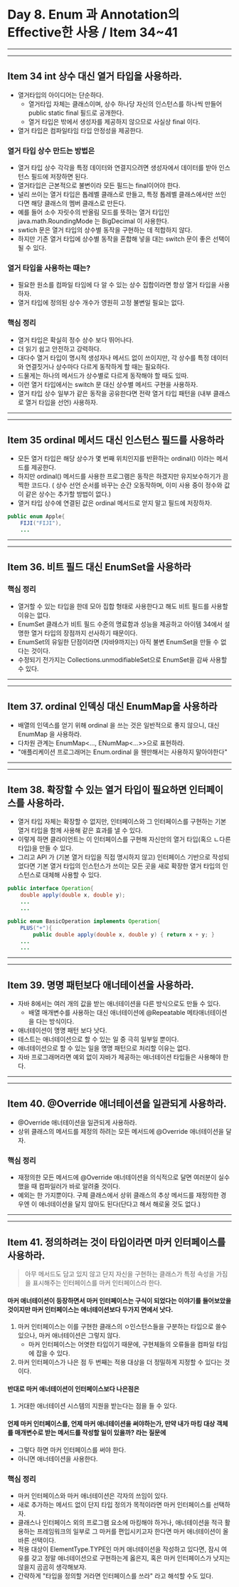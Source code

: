 # Day 8. Enum 과 Annotation의 Effective한 사용 / Item 34~41


----
----


## Item 34 int 상수 대신 열거 타입을 사용하라.

- 열거타입의 아이디어는 단순하다.
    - 열거타입 자체는 클래스이며, 상수 하나당 자신의 인스턴스를 하나씩 만들어 public static final 필드로 공개한다.
    - 열거 타입은 밖에서 생성자를 제공하지 않으므로 사실상 final 이다.
- 열거 타입은 컴파일타임 타입 안정성을 제공한다.
 
### 열거 타입 상수 만드는 방법은
- 열거 타입 상수 각각을 특정 데이터와 연결지으려면 생성자에서 데이터를 받아 인스턴스 필드에 저장하면 된다.
- 열거타입은 근본적으로 불변이라 모든 필드는 final이어야 한다.
- 널리 쓰이는 열거 타입은 톱레벨 클래스로 만들고, 특정 톱레벨 클래스에서만 쓰인다면 해당 클래스의 멤버 클래스로 만든다.
- 예를 들어 소수 자릿수의 반올림 모드를 뜻하는 열거 타입인 java.math.RoundingMode 는 BigDecimal 이 사용한다.
- swtich 문은 열거 타입의 상수별 동작을 구현하는 데 적합하지 않다.
- 하지만 기존 열거 타입에 상수별 동작을 혼합해 넣을 대는 switch 문이 좋은 선택이 될 수 있다.
 

### 열거 타입을 사용하는 때는?
- 필요한 원소를 컴파일 타임에 다 알 수 있는 상수 집합이라면 항상 열거 타입을 사용하자.
- 열거 타입에 정의된 상수 개수가 영원히 고정 불변일 필요는 없다.
 

### 핵심 정리
- 열거 타입은 확실히 정수 상수 보다 뛰어나다.
- 더 읽기 쉽고 안전하고 강력하다.
- 대다수 열거 타입이 명시적 생성자나 메서드 없이 쓰이지만, 각 상수를 특정 데이터와 연결짓거나 상수마다 다르게 동작하게 할 때는 필요하다.
- 드물게는 하나의 메서드가 상수별로 다르게 동작해야 할 때도 있따.
- 이런 열거 타입에서는 switch 문 대신 상수별 메서드 구현을 사용하자.
- 열거 타입 상수 일부가 같은 동작을 공유한다면 전략 열거 타입 패턴을 (내부 클래스로 열거 타입을 선언) 사용하자.


---
---


## Item 35 ordinal 메서드 대신 인스턴스 필드를 사용하라

- 모든 열거 타입은 해당 상수가 몇 번째 위치인지를 반환하는 ordinal() 이라는 메서드를 제공한다.
- 하지만 ordinal() 메서드를 사용한 프로그램은 동작은 하겠지만 유지보수하기가 끔찍한 코드다. ( 상수 선언 순서를 바꾸는 순간 오동작하며, 이미 사용 중이 정수와 값이 같은 상수는 추가할 방법이 없다.)
- 열거 타입 상수에 연결된 값은 ordinal 메서드로 얻지 말고 필드에 저장하자.

```java
public enum Apple{
    FIJI("FIJI"),
    ...
```

---
---


## Item 36. 비트 필드 대신 EnumSet을 사용하라

### 핵심 정리 
- 열거할 수 있는 타입을 한데 모아 집합 형태로 사용한다고 해도 비트 필드를 사용할 이유는 없다.
- EnumSet 클래스가 비트 필드 수준의 명료함과 성능을 제공하고 아이템 34에서 설명한 열거 타입의 장점까지 선사하기 때문이다.
- EnumSet의 유일한 단점이라면 (자바9까지는) 아직 불변 EnumSet을 만들 수 없다는 것이다.
- 수정되기 전가지는 Collections.unmodifiableSet으로 EnumSet을 감싸 사용할 수 있다.
         

---
---



## Item 37. ordinal 인덱싱 대신 EnumMap을 사용하라

- 배열의 인덱스를 얻기 위해 ordinal 을 쓰는 것은 일반적으로 좋지 않으니, 대신 EnumMap 을 사용하라.
- 다차원 관계는 EnumMap<..., ENumMap<...>>으로 표현하라.
- "애플리케이션 프로그래머는 Enum.ordinal 을 웬만해서는 사용하지 말아야한다"


------
----

## Item 38. 확장할 수 있는 열거 타입이 필요하면 인터페이스를 사용하라.

- 열거 타입 자체는 확장할 수 없지만, 인터페이스와 그 인터페이스를 구현하는 기본 열거 타입을 함께 사용해 같은 효과를 낼 수 있다.
- 이렇게 하면 클라이언트는 이 인터페이스를 구현해 자신만의 열거 타입(혹으 ㄴ다른 타입)을 만들 수 있다.
- 그리고 API 가 (기본 열거 타입을 직접 명시하지 않고) 인터페이스 기반으로 작성되었다면 기본 열거 타입의 인스턴스가 쓰이는 모든 곳을 새로 확장한 열거 타입의 인스턴스로 대체해 사용할 수 있다.


```java
public interface Operation{
    double apply(double x, double y);
    ...
    ...

public enum BasicOperation implements Operation{
    PLUS("+"){
        public double apply(double x, double y) { return x + y; }
    ...
    ...
```

---
---


## Item 39. 명명 패턴보다 애너테이션을 사용하라.

- 자바 8에서는 여러 개의 값을 받는 애너테이션을 다른 방식으로도 만들 수 있다.
    - 배열 매개변수를 사용하는 대신 애너테이션에 @Repeatable 메타애너테이션을 다는 방식이다.
- 애너테이션이 명명 패턴 보다 낫다.
- 테스트는 애너테이션으로 할 수 있는 일 중 극히 일부일 뿐이다.
- 애너테이션으로 할 수 있는 일을 명명 패턴으로 처리할 이유는 없다.
- 자바 프로그래머라면 예외 없이 자바가 제공하는 애너테이션 타입들은 사용해야 한다.

---
---


## Item 40. @Override 애너테이션을 일관되게 사용하라.

- @Override 애너테이션을 일관되게 사용하라.
- 상위 클래스의 메서드를 제정의 하려는 모든 메서드에 @Override 애너테이션을 달자.


### 핵심 정리
- 재정의한 모든 메서드에 @Override 애너테이션을 의식적으로 달면 여러분이 실수했을 때 컴파일러가 바로 알려줄 것이다.
- 예외는 한 가지뿐이다. 구체 클래스에서 상위 클래스의 추상 메서드를 재정의한 경우엔 이 애너테이션을 달지 않아도 된다(단다고 해서 해로울 것도 없다.)


---
---


## Item 41. 정의하려는 것이 타입이라면 마커 인터페이스를 사용하라.


> 아무 메서드도 담고 있지 않고 단지 자신을 구현하는 클래스가 특정 속성을 가짐을 표시해주는 인터페이스를 마커 인터페이스라 한다.
 

#### 마커 애너테이션이 등장하면서 마커 인터페이스는 구식이 되었다는 이야기를 들어보았을것이지만 마커 인터페이스는 애너테이션보다 두가지 면에서 낫다.

1. 마커 인터페이스는 이를 구현한 클래스의 ㅇ인스턴스들을 구분하는 타입으로 쓸수 있으나, 마커 애너테이션은 그렇지 않다.
    - 마커 인터페이스는 어엿한 타입이기 때문에, 구현체들의 오류들을 컴파일 타임에 잡을 수 있다.
2. 마커 인터페이스가 나은 점 두 번째는 적용 대상을 더 정밀하게 지정할 수 있다는 것이다.
 

#### 반대로 마커 애너테이션이 인터페이스보다 나은점은
1. 거대한 애너테이션 시스템의 지원을 받는다는 점을 들 수 있다.

#### 언제 마커 인터페이스를, 언제 마커 애너테이션을 써야하는가, 만약 내가 마킹 대상 객체를 매개변수로 받는 메서드를 작성할 일이 있을까? 라는 질문에
- 그렇다 하면 마커 인터페이스를 써야 한다.
- 아니면 애너테이션을 사용한다.


### 핵심 정리
- 마커 인터페이스와 마커 애너테이션은 각자의 쓰임이 있다.
- 새로 추가하는 메서드 없이 단지 타입 정의가 목적이라면 마커 인터페이스를 선택하자.
- 클래스나 인터페이스 외의 프로그램 요소에 마킹해야 하거나, 애너테이션을 적극 활용하는 프레임워크의 일부로 그 마커를 편입시키고자 한다면 마커 애너테이션이 올바른 선택이다.
- 적용 대상이 ElementType.TYPE인 마커 애너테이션을 작성하고 있다면, 잠시 여유를 갖고 정말 애너테이션으로 구현하는게 옳은지, 혹은 마커 인터페이스가 낫지는 않을지 곰곰히 생각해보자.
- 간략하게 "타입을 정의할 거라면 인터페이스를 쓰라" 라고 해석할 수도 있다.




















